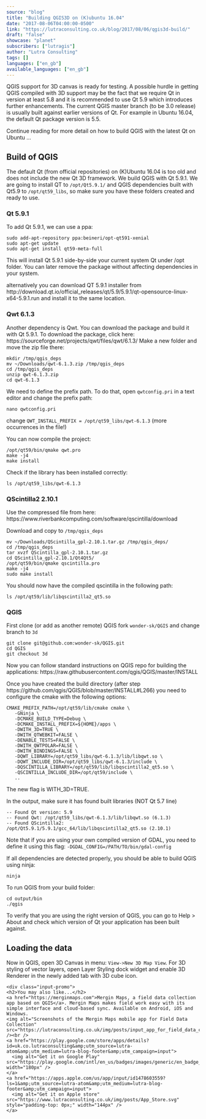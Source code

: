 ```yaml
---
source: "blog"
title: "Building QGIS3D on (K)ubuntu 16.04"
date: "2017-08-06T04:00:00-0500"
link: "https://lutraconsulting.co.uk/blog/2017/08/06/qgis3d-build/"
draft: "false"
showcase: "planet"
subscribers: ["lutragis"]
author: "Lutra Consulting"
tags: []
languages: ["en_gb"]
available_languages: ["en_gb"]
---
```


<p>QGIS support for 3D canvas is ready for testing. A possible hurdle in getting QGIS compiled with 3D support may be the fact that
we require Qt in version at least 5.8 and it is recommended to use Qt 5.9 which introduces further enhancements.
The current QGIS master branch (to be 3.0 release) is usually built against earlier versions of Qt. For example in Ubuntu 16.04, the default Qt package version is 5.5.</p>

<p>Continue reading for more detail on how to build QGIS with the latest Qt on Ubuntu …</p>

<!-- more -->

<h2 id="build-of-qgis">Build of QGIS</h2>

<p>The default Qt (from official repositories) on (K)Ubuntu 16.04 is too old and does not include the new Qt 3D framework.
We build QGIS with Qt 5.9.1. We are going to install QT to <code class="highlighter-rouge">/opt/Qt5.9.1/</code> and QGIS dependencies built with Qt5.9 to <code class="highlighter-rouge">/opt/qt59_libs</code>,
so make sure you have these folders created and ready to use.</p>

<h3 id="qt-591">Qt 5.9.1</h3>

<p>To add Qt 5.9.1, we can use a ppa:</p>

<div class="highlighter-rouge"><div class="highlight"><pre class="highlight"><code>sudo add-apt-repository ppa:beineri/opt-qt591-xenial
sudo apt-get update
sudo apt-get install qt59-meta-full
</code></pre></div></div>
<p>This will install Qt 5.9.1 side-by-side your current system Qt under /opt folder. You can later remove the package without affecting dependencies in your system.</p>

<p>alternatively you can download QT 5.9.1 installer from http://download.qt.io/official_releases/qt/5.9/5.9.1/qt-opensource-linux-x64-5.9.1.run and install it
to the same location.</p>

<h3 id="qwt-613">Qwt 6.1.3</h3>

<p>Another dependency is Qwt. You can download the package and build it with Qt 5.9.1.
To download the package, click here: https://sourceforge.net/projects/qwt/files/qwt/6.1.3/
Make a new folder and move the zip file there:</p>

<div class="highlighter-rouge"><div class="highlight"><pre class="highlight"><code>mkdir /tmp/qgis_deps
mv ~/Downloads/qwt-6.1.3.zip /tmp/qgis_deps
cd /tmp/qgis_deps
unzip qwt-6.1.3.zip
cd qwt-6.1.3
</code></pre></div></div>

<p>We need to define the prefix path. To do that, open <code class="highlighter-rouge">qwtconfig.pri</code>  in a text editor and change the prefix path:</p>

<div class="highlighter-rouge"><div class="highlight"><pre class="highlight"><code>nano qwtconfig.pri
</code></pre></div></div>

<p>change <code class="highlighter-rouge">QWT_INSTALL_PREFIX = /opt/qt59_libs/qwt-6.1.3</code> (more occurrences in the file!)</p>

<p>You can now compile the project:</p>

<div class="highlighter-rouge"><div class="highlight"><pre class="highlight"><code>/opt/qt59/bin/qmake qwt.pro
make -j4
make install
</code></pre></div></div>

<p>Check if the library has been installed correctly:</p>
<div class="highlighter-rouge"><div class="highlight"><pre class="highlight"><code>ls /opt/qt59_libs/qwt-6.1.3
</code></pre></div></div>

<h3 id="qscintilla2-2101">QScintilla2 2.10.1</h3>

<p>Use the compressed file from here: https://www.riverbankcomputing.com/software/qscintilla/download</p>

<p>Download and copy to <code class="highlighter-rouge">/tmp/qgis_deps</code></p>
<div class="highlighter-rouge"><div class="highlight"><pre class="highlight"><code>mv ~/Downloads/QScintilla_gpl-2.10.1.tar.gz /tmp/qgis_deps/
cd /tmp/qgis_deps
tar xvzf QScintilla_gpl-2.10.1.tar.gz
cd QScintilla_gpl-2.10.1/Qt4Qt5/
/opt/qt59/bin/qmake qscintilla.pro
make -j4
sudo make install
</code></pre></div></div>

<p>You should now have the compiled qscintilla in the following path:</p>

<div class="highlighter-rouge"><div class="highlight"><pre class="highlight"><code>ls /opt/qt59/lib/libqscintilla2_qt5.so
</code></pre></div></div>

<h3 id="qgis">QGIS</h3>

<p>First clone (or add as another remote) QGIS fork <code class="highlighter-rouge">wonder-sk/QGIS</code> and change branch to <code class="highlighter-rouge">3d</code></p>

<div class="highlighter-rouge"><div class="highlight"><pre class="highlight"><code>git clone git@github.com:wonder-sk/QGIS.git
cd QGIS
git checkout 3d
</code></pre></div></div>

<p>Now you can follow standard instructions on QGIS repo for building the applications:
https://raw.githubusercontent.com/qgis/QGIS/master/INSTALL</p>

<p>Once you have created the build directory (after step https://github.com/qgis/QGIS/blob/master/INSTALL#L266) you need to configure the cmake with the following options:</p>
<div class="highlighter-rouge"><div class="highlight"><pre class="highlight"><code>CMAKE_PREFIX_PATH=/opt/qt59/lib/cmake cmake \
   -GNinja \
   -DCMAKE_BUILD_TYPE=Debug \
   -DCMAKE_INSTALL_PREFIX=${HOME}/apps \
   -DWITH_3D=TRUE \
   -DWITH_QTWEBKIT=FALSE \
   -DENABLE_TESTS=FALSE \
   -DWITH_QWTPOLAR=FALSE \
   -DWITH_BINDINGS=FALSE \
   -DQWT_LIBRARY=/opt/qt59_libs/qwt-6.1.3/lib/libqwt.so \
   -DQWT_INCLUDE_DIR=/opt/qt59_libs/qwt-6.1.3/include \
   -DQSCINTILLA_LIBRARY=/opt/qt59/lib/libqscintilla2_qt5.so \
   -QSCINTILLA_INCLUDE_DIR=/opt/qt59/include \
   ..
</code></pre></div></div>

<p>The new flag is WITH_3D=TRUE.</p>

<p>In the output, make sure it has found built libraries (NOT Qt 5.7 line)</p>
<div class="highlighter-rouge"><div class="highlight"><pre class="highlight"><code>-- Found Qt version: 5.9
-- Found Qwt: /opt/qt59_libs/qwt-6.1.3/lib/libqwt.so (6.1.3)
-- Found QScintilla2: /opt/Qt5.9.1/5.9.1/gcc_64/lib/libqscintilla2_qt5.so (2.10.1)
</code></pre></div></div>

<p>Note that if you are using your own compiled version of GDAL, you need to define it using this flag: <code class="highlighter-rouge">-DGDAL_CONFIG=/PATH/TO/bin/gdal-config</code></p>

<p>If all dependencies are detected properly, you should be able to build QGIS using ninja:</p>

<div class="highlighter-rouge"><div class="highlight"><pre class="highlight"><code>ninja
</code></pre></div></div>

<p>To run QGIS from your build folder:</p>

<div class="highlighter-rouge"><div class="highlight"><pre class="highlight"><code>cd output/bin
./qgis
</code></pre></div></div>

<p>To verify that you are using the right version of QGIS, you can go to Help &gt; About and check which version of Qt your application has been built against.</p>

<h2 id="loading-the-data">Loading the data</h2>

<p>Now in QGIS, open 3D Canvas in menu: <code class="highlighter-rouge">View-&gt;New 3D Map View</code>. For 3D styling of vector layers, open Layer Styling dock widget and enable 3D Renderer in the newly added tab with 3D cube icon.</p>

    <div class="input-promo">
    <h2>You may also like...</h2>
    <a href="https://merginmaps.com">Mergin Maps, a field data collection app based on QGIS</a>. Mergin Maps makes field work easy with its simple interface and cloud-based sync. Available on Android, iOS and Windows.
    <img alt="Screenshots of the Mergin Maps mobile app for Field Data Collection" src="https://lutraconsulting.co.uk/img/posts/input_app_for_field_data_collection.jpg" /><br />
    <a href="https://play.google.com/store/apps/details?id=uk.co.lutraconsulting&amp;utm_source=lutra-atom&amp;utm_medium=lutra-blog-footer&amp;utm_campaign=input">
      <img alt="Get it on Google Play" src="https://play.google.com/intl/en_us/badges/images/generic/en_badge_web_generic.png" width="180px" />
    </a>
    <a href="https://apps.apple.com/us/app/input/id1478603559?ls=1&amp;utm_source=lutra-atom&amp;utm_medium=lutra-blog-footer&amp;utm_campaign=input">
      <img alt="Get it on Apple store" src="https://www.lutraconsulting.co.uk/img/posts/App_Store.svg" style="padding-top: 0px;" width="144px" />
    </a>
  </div>
